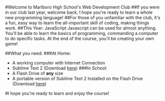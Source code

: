 #Welcome to Marlboro High School's Web Development Club
##If you were in our club last year, welcome back, I hope you're ready to learn a whole new programming language!
##For those of you unfamiliar with the club, it's a fun, easy way to learn the all-important skill of coding, making things work.
##This Year: JavaScript
Javascript can be used for almost anything. You'll be able to learn the basics of programming, commanding a computer to do specific tasks. At the end of the course, you'll be creating your own game!

##What you need:
###At Home:
- A working computer with Internet Connection
- Sublime Text 2 (Download [here](http://www.sublimetext.com/2 "Sublime Text Two"))
###In School:
- A Flash Drive of **any** size
- A portable version of Sublime Text 2 Installed on the Flash Drive (Download [here](http://c758482.r82.cf2.rackcdn.com/Sublime%20Text%202.0.2.zip "Sublime Text 2 Portable"))

#I hope you're ready to learn and enjoy the course!
